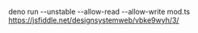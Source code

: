 deno run --unstable --allow-read --allow-write mod.ts
https://jsfiddle.net/designsystemweb/vbke9wyh/3/
